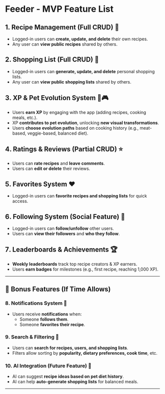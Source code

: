 # Feeder - MVP Feature List

## 1. Recipe Management (Full CRUD) 🍲
- Logged-in users can **create, update, and delete** their own recipes.
- Any user can **view public recipes** shared by others.

## 2️. Shopping List (Full CRUD) 🍒
- Logged-in users can **generate, update, and delete** personal shopping lists.
- Any user can **view public shopping lists** shared by others.

## 3️. XP & Pet Evolution System 🐶🎮
- Users **earn XP** by engaging with the app (adding recipes, cooking meals, etc.).
- XP **contributes to pet evolution**, unlocking **new visual transformations**.
- Users **choose evolution paths** based on cooking history (e.g., meat-based, veggie-based, balanced diet).

## 4️. Ratings & Reviews (Partial CRUD) ⭐
- Users can **rate recipes** and **leave comments**.
- Users can **edit or delete** their reviews.

## 5️. Favorites System ❤️
- Logged-in users can **favorite recipes and shopping lists** for quick access.

## 6️. Following System (Social Feature) 🔄
- Logged-in users can **follow/unfollow** other users.
- Users can **view their followers** and **who they follow**.

## 7️. Leaderboards & Achievements 🏆
- **Weekly leaderboards** track top recipe creators & XP earners.
- Users **earn badges** for milestones (e.g., first recipe, reaching 1,000 XP).

---

## 🌟 Bonus Features (If Time Allows)

### 8️. Notifications System 🔔
- Users receive **notifications** when:
  - Someone **follows them**.
  - Someone **favorites their recipe**.

### 9️. Search & Filtering 🔎
- Users can **search for recipes, users, and shopping lists**.
- Filters allow sorting by **popularity, dietary preferences, cook time**, etc.

### 10. AI Integration (Future Feature) 🤖
- AI can suggest **recipe ideas based on pet diet history**.
- AI can help **auto-generate shopping lists** for balanced meals.

---
